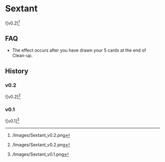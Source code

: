 # Sextant

![v0.2][^2]

## FAQ

- The effect occurs after you have drawn your 5 cards at the end of Clean-up.

## History

### v0.2

![v0.2][^2]

### v0.1

![v0.1][^1]

[^2]: /Images/Sextant_v0.2.png
[^1]: /Images/Sextant_v0.1.png